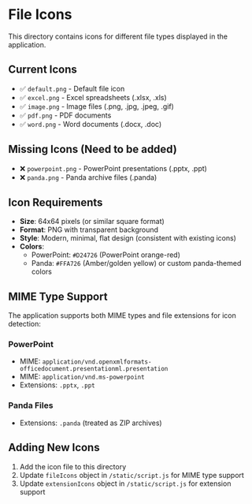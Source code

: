 # File Icons

This directory contains icons for different file types displayed in the application.

## Current Icons
- ✅ `default.png` - Default file icon
- ✅ `excel.png` - Excel spreadsheets (.xlsx, .xls)
- ✅ `image.png` - Image files (.png, .jpg, .jpeg, .gif)
- ✅ `pdf.png` - PDF documents
- ✅ `word.png` - Word documents (.docx, .doc)

## Missing Icons (Need to be added)
- ❌ `powerpoint.png` - PowerPoint presentations (.pptx, .ppt)
- ❌ `panda.png` - Panda archive files (.panda)

## Icon Requirements
- **Size**: 64x64 pixels (or similar square format)
- **Format**: PNG with transparent background
- **Style**: Modern, minimal, flat design (consistent with existing icons)
- **Colors**: 
  - PowerPoint: `#D24726` (PowerPoint orange-red)
  - Panda: `#FFA726` (Amber/golden yellow) or custom panda-themed colors

## MIME Type Support
The application supports both MIME types and file extensions for icon detection:

### PowerPoint
- MIME: `application/vnd.openxmlformats-officedocument.presentationml.presentation`
- MIME: `application/vnd.ms-powerpoint`
- Extensions: `.pptx`, `.ppt`

### Panda Files
- Extensions: `.panda` (treated as ZIP archives)

## Adding New Icons
1. Add the icon file to this directory
2. Update `fileIcons` object in `/static/script.js` for MIME type support
3. Update `extensionIcons` object in `/static/script.js` for extension support